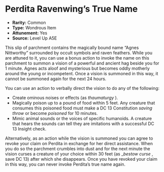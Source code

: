 
# Perdita Ravenwing’s True Name

* **Rarity:** Common
* **Type:** Wondrous Item
* **Attunement:** Yes
* **Source:** Level Up A5E


This slip of parchment contains the magically bound name “Agnes Nittworthy” surrounded by occult symbols and raven feathers. While you are attuned to it, you can use a bonus action to invoke the name on this parchment to summon a vision of a powerful and ancient hag beside you for 1 minute. Agnes acts aloof and mysterious but becomes oddly motherly around the young or incompetent. Once a vision is summoned in this way, it cannot be summoned again for the next 24 hours.

You can use an action to verbally direct the vision to do any of the following: 

* Create ominous noises or effects (as _thaumaturgy_ ).
* Magically poison up to a pound of food within 5 feet. Any creature that consumes this poisoned food must make a DC 13 Constitution _saving throw_  or become _poisoned_  for 10 minutes.
* Mimic animal sounds or the voices of specific humanoids. A creature that hears the sounds can tell they are imitations with a successful DC 13 Insight check.

Alternatively, as an action while the vision is summoned you can agree to revoke your claim on Perdita in exchange for her direct assistance. When you do so the parchment crumbles into dust and for the next minute the vision curses a creature of your choice within 30 feet (as __bestow curse_ , save DC 13) after which she disappears. Once you have revoked your claim in this way, you can never invoke Perdita’s true name again.
